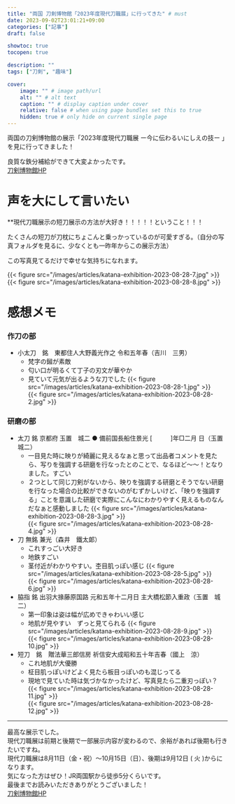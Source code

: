 ```yaml
---
title: "両国 刀剣博物館「2023年度現代刀職展」に行ってきた" # must
date: 2023-09-02T23:01:21+09:00
categories: ["記事"]
draft: false

showtoc: true
tocopen: true

description: ""
tags: ["刀剣", "趣味"]

cover: 
    image: "" # image path/url
    alt: "" # alt text
    caption: "" # display caption under cover
    relative: false # when using page bundles set this to true
    hidden: true # only hide on current single page
---
```


両国の刀剣博物館の展示「2023年度現代刀職展 ー今に伝わるいにしえの技ー 」を見に行ってきました！  

良質な鉄分補給ができて大変よかったです。  
[刀剣博物館HP](https://www.touken.or.jp/museum/)

# 声を大にして言いたい
**現代刀職展示の短刀展示の方法が大好き！！！！！ということ！！！  

たくさんの短刀が刀枕にちょこんと乗っかっているのが可愛すぎる。（自分の写真フォルダを見るに、少なくとも一昨年からこの展示方法）  

この写真見てるだけで幸せな気持ちになれます。  

{{< figure src="/images/articles/katana-exhibition-2023-08-28-7.jpg" >}}  
{{< figure src="/images/articles/katana-exhibition-2023-08-28-8.jpg" >}}  
# 感想メモ
### 作刀の部
- 小太刀　銘　東都住人大野義光作之 令和五年春（吉川　三男）
	- 梵字の鎺が素敵
	- 匂い口が明るくて丁子の刃文が華やか
	- 見ていて元気が出るような刀でした
    {{< figure src="/images/articles/katana-exhibition-2023-08-28-1.jpg" >}}  
    {{< figure src="/images/articles/katana-exhibition-2023-08-28-2.jpg" >}}  
### 研磨の部
- 太刀 銘 京都府 玉置　城二 ● 備前国長船住景光 [　　　]年□二月 日（玉置　城二）
	- 一目見た時に映りが綺麗に見えるなぁと思って出品者コメントを見たら、写りを強調する研磨を行なったとのことで、なるほど〜〜！となりました。すごい
	- ２つとして同じ刀剣がないから、映りを強調する研磨とそうでない研磨を行なった場合の比較ができないのがむずかしいけど、「映りを強調する」ことを意識した研磨で実際にこんなにわかりやすく見えるものなんだなぁと感動しました
    {{< figure src="/images/articles/katana-exhibition-2023-08-28-3.jpg" >}}  
    {{< figure src="/images/articles/katana-exhibition-2023-08-28-4.jpg" >}}  
- 刀 無銘 兼光（森井　鐵太郞）
	- これすっごい大好き
	- 地鉄すごい
	- 茎付近がわかりやすい。杢目肌っぽい感じ
    {{< figure src="/images/articles/katana-exhibition-2023-08-28-5.jpg" >}}  
    {{< figure src="/images/articles/katana-exhibition-2023-08-28-6.jpg" >}}  
- 脇指 銘 出羽大掾藤原国路 元和五年十二月日 主大橋松節入重政（玉置　城二）
	- 第一印象は姿は幅が広めできゃわいい感じ
	- 地肌が見やすい　ずっと見てられる
    {{< figure src="/images/articles/katana-exhibition-2023-08-28-9.jpg" >}}  
    {{< figure src="/images/articles/katana-exhibition-2023-08-28-10.jpg" >}}  
- 短刀　銘　贈法華三郎信房 祈信安大成昭和五十年吉春（國上　涼）
	- これ地肌が大優勝
	- 柾目肌っぽいけどよく見たら板目っぽいのも混じってる
	- 現地で見ていた時は気づかなかったけど、写真見たら二重刃っぽい？
    {{< figure src="/images/articles/katana-exhibition-2023-08-28-11.jpg" >}}  
    {{< figure src="/images/articles/katana-exhibition-2023-08-28-12.jpg" >}}  

---

最高な展示でした。  
現代刀職展は前期と後期で一部展示内容が変わるので、余裕があれば後期も行きたいですね。  
現代刀職展は8月11日（金・祝）～10月15日（日）、後期は9月12日 ( 火 )からになります。  
気になった方はぜひ！JR両国駅から徒歩5分くらいです。  
最後までお読みいただきありがとうございました！  
[刀剣博物館HP](https://www.touken.or.jp/museum/)